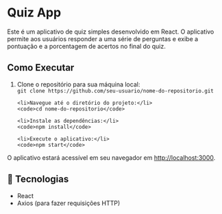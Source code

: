 <h1>Quiz App</h1>
  <p>Este é um aplicativo de quiz simples desenvolvido em React. O aplicativo permite aos usuários responder a uma série de perguntas e exibe a pontuação e a porcentagem de acertos no final do quiz.</p>

  <h2>Como Executar</h2>
  <ol>
    <li>Clone o repositório para sua máquina local:</li>
    <code>git clone https://github.com/seu-usuario/nome-do-repositorio.git</code>

    <li>Navegue até o diretório do projeto:</li>
    <code>cd nome-do-repositorio</code>

    <li>Instale as dependências:</li>
    <code>npm install</code>

    <li>Execute o aplicativo:</li>
    <code>npm start</code>
  </ol>

  <p>O aplicativo estará acessível em seu navegador em <a href="http://localhost:3000" target="_blank">http://localhost:3000</a>.</p>

  <h2> 🚀 Tecnologias</h2>
  <ul>
    <li>React</li>
    <li>Axios (para fazer requisições HTTP)</li>
  </ul>